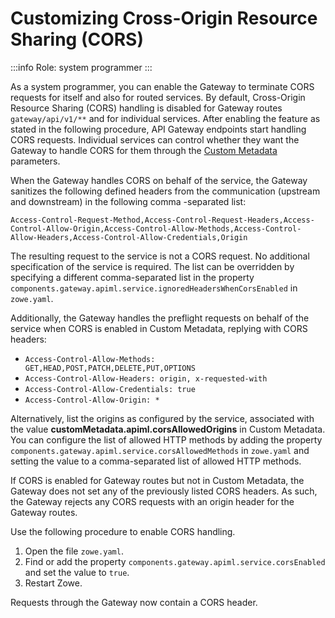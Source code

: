 # Customizing Cross-Origin Resource Sharing (CORS) 

:::info Role: system programmer
:::

As a system programmer, you can enable the Gateway to terminate CORS requests for itself and also for routed services. By default, Cross-Origin Resource Sharing (CORS) handling is disabled for Gateway routes `gateway/api/v1/**` and for individual services. After enabling the feature as stated in the following procedure, API Gateway endpoints start handling CORS requests. Individual services can control whether they want the Gateway to handle CORS for them through the [Custom Metadata](../../extend/extend-apiml/onboard-spring-boot-enabler.md#custom-metadata) parameters.

When the Gateway handles CORS on behalf of the service, the Gateway sanitizes the following defined headers from the communication (upstream and downstream) in the following comma -separated list:
```
Access-Control-Request-Method,Access-Control-Request-Headers,Access-Control-Allow-Origin,Access-Control-Allow-Methods,Access-Control-Allow-Headers,Access-Control-Allow-Credentials,Origin
```

The resulting request to the service is not a CORS request. No additional specification of the service is required. The list can be overridden by specifying a different comma-separated list in the property `components.gateway.apiml.service.ignoredHeadersWhenCorsEnabled` in `zowe.yaml`.

Additionally, the Gateway handles the preflight requests on behalf of the service when CORS is enabled in Custom Metadata, replying with CORS headers:
- `Access-Control-Allow-Methods: GET,HEAD,POST,PATCH,DELETE,PUT,OPTIONS`
- `Access-Control-Allow-Headers: origin, x-requested-with`
- `Access-Control-Allow-Credentials: true`
- `Access-Control-Allow-Origin: *` 

Alternatively, list the origins as configured by the service, associated with the value **customMetadata.apiml.corsAllowedOrigins** in Custom Metadata.
You can configure the list of allowed HTTP methods by adding the property `components.gateway.apiml.service.corsAllowedMethods` in `zowe.yaml` and setting the value to a comma-separated list of allowed HTTP methods.

If CORS is enabled for Gateway routes but not in Custom Metadata, the Gateway does not set any of the previously listed CORS headers. As such, the Gateway rejects any CORS requests with an origin header for the Gateway routes.

Use the following procedure to enable CORS handling.
     
1. Open the file `zowe.yaml`.
2. Find or add the property `components.gateway.apiml.service.corsEnabled` and set the value to `true`.
3. Restart Zowe.
  
Requests through the Gateway now contain a CORS header. 